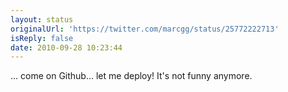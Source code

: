 ```yaml
---
layout: status
originalUrl: 'https://twitter.com/marcgg/status/25772222713'
isReply: false
date: 2010-09-28 10:23:44
---
```


... come on Github... let me deploy! It's not funny anymore.
